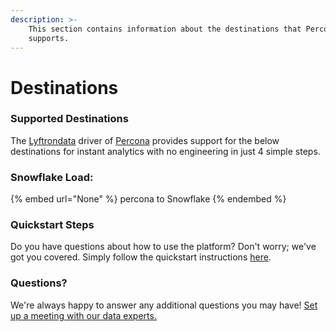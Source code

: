 ```yaml
---
description: >-
    This section contains information about the destinations that Percona
    supports.
---
```


# Destinations

### Supported Destinations

The [Lyftrondata](https://www.lyftrondata.com/) driver of [Percona](None) provides support for the below destinations for instant analytics with no engineering in just 4 simple steps.

### Snowflake Load:

{% embed url="None" %}
percona to Snowflake
{% endembed %}

### Quickstart Steps

Do you have questions about how to use the platform? Don't worry; we've got you covered. Simply follow the quickstart instructions [here](README.md).

### Questions? <a href="#questions" id="questions"></a>

We're always happy to answer any additional questions you may have! [Set up a meeting with our data experts.](https://www.lyftrondata.com/book-a-meeting/)
